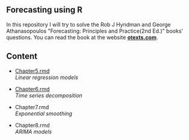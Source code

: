 ## Forecasting using R

In this repository I will try to solve the Rob J Hyndman and George Athanasopoulos "Forecasting: Principles and Practice(2nd Ed.)" books' questions. You can read the book at the website **<a href="https://otexts.com/fpp2/" target="_blank">otexts.com</a>**.
## Content

* [Chapter5.rmd](https://github.com/AbdoslamB/Forecasting-with-R-Hyndman/blob/e3c66504b9191ab85fc2a07d03d639533a3b45c4/Chapter%205.Rmd)<br/>
 *Linear regression models*
 
 * [Chapter6.rmd](https://github.com/AbdoslamB/Forecasting-with-R-Hyndman/blob/e3c66504b9191ab85fc2a07d03d639533a3b45c4/Chapter%206.Rmd)\
   *Time series decomposition*
   
  * Chapter7.rmd\
   *Exponential smoothing*

  * Chapter8.rmd<br/>
   *ARIMA models*

